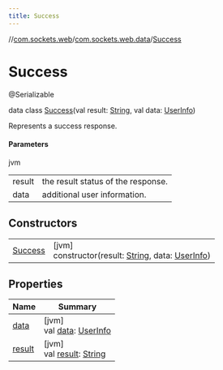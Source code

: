 ```yaml
---
title: Success
---
```

//[com.sockets.web](../../../index.html)/[com.sockets.web.data](../index.html)/[Success](index.html)



# Success





@Serializable



data class [Success](index.html)(val result: [String](https://kotlinlang.org/api/latest/jvm/stdlib/kotlin/-string/index.html), val data: [UserInfo](../-user-info/index.html))

Represents a success response.



#### Parameters


jvm

| | |
|---|---|
| result | the result status of the response. |
| data | additional user information. |



## Constructors


| | |
|---|---|
| [Success](-success.html) | [jvm]<br>constructor(result: [String](https://kotlinlang.org/api/latest/jvm/stdlib/kotlin/-string/index.html), data: [UserInfo](../-user-info/index.html)) |


## Properties


| Name | Summary |
|---|---|
| [data](data.html) | [jvm]<br>val [data](data.html): [UserInfo](../-user-info/index.html) |
| [result](result.html) | [jvm]<br>val [result](result.html): [String](https://kotlinlang.org/api/latest/jvm/stdlib/kotlin/-string/index.html) |

